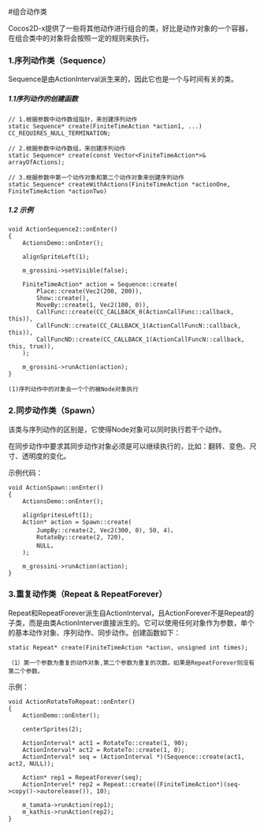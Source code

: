 #组合动作类

Cocos2D-x提供了一些将其他动作进行组合的类，好比是动作对象的一个容器，在组合类中的对象将会按照一定的规则来执行。

### 1.序列动作类（Sequence）

Sequence是由ActionInterval派生来的，因此它也是一个与时间有关的类。

##### 1.1序列动作的创建函数

	// 1.根据参数中动作数组指针，来创建序列动作
	static Sequence* create(FiniteTimeAction *action1, ...) CC_REQUIRES_NULL_TERMINATION;

	// 2.根据参数中动作数组，来创建序列动作
	static Sequence* create(const Vector<FiniteTimeAction*>& arrayOfActions);

	// 3.根据参数中第一个动作对象和第二个动作对象来创建序列动作
	static Sequence* createWithActions(FiniteTimeAction *actionOne, FiniteTimeAction *actionTwo)

##### 1.2 示例

	void ActionSequence2::onEnter()
	{
		ActionsDemo::onEnter();
		
		alignSpriteLeft(1);
		
		m_grossini->setVisible(false);
		
		FiniteTimeAction* action = Sequence::create(
			Place::create(Vec2(200, 200)),
			Show::create(),
			MoveBy::create(1, Vec2(100, 0)),
			CallFunc::create(CC_CALLBACK_0(ActionCallFunc::callback, this)),
			CallFuncN::create(CC_CALLBACK_1(ActionCallFuncN::callback, this)),
			CallFuncND::create(CC_CALLBACK_1(ActionCallFuncN::callback, this, true)),
		);

		m_grossini->runAction(action);
	}

	(1)序列动作中的对象会一个个的被Node对象执行
	

### 2.同步动作类（Spawn）

该类与序列动作的区别是，它使得Node对象可以同时执行若干个动作。

在同步动作中要求其同步动作对象必须是可以继续执行的，比如：翻转、变色、尺寸、透明度的变化。

示例代码：

	void ActionSpawn::onEnter()
	{
		ActionsDemo::onEnter();
		
		alignSpritesLeft(1);
		Action* action = Spawn::create(
		 	JumpBy::create(2, Vec2(300, 0), 50, 4)，
			RotateBy::create(2, 720),
			NULL，
		);

		m_grossini->runAction(action);
	}

### 3.重复动作类（Repeat & RepeatForever）

Repeat和RepeatForever派生自ActionInterval，且ActionForever不是Repeat的子类，而是由类ActionInterver直接派生的。它可以使用任何对象作为参数，单个的基本动作对象、序列动作、同步动作。创建函数如下：

	
	static Repeat* create(FiniteTimeAction *action, unsigned int times);
	
	（1）第一个参数为重复的动作对象,第二个参数为重复的次数。如果是RepeatForever则没有第二个参数。

示例：

	void ActionRotateToRepeat::onEnter()
	{
		ActionDemo::onEnter();

		centerSprites(2);

		ActionInterval* act1 = RotateTo::create(1, 90);
		ActionInterval* act2 = RotateTo::create(1, 0);
		ActionInterval* seq = (ActionInterval *)(Sequence::create(act1, act2, NULL));

		Action* rep1 = RepeatForever(seq);
		ActionIntervel* rep2 = Repeat::create((FiniteTimeAction*)(seq->copy()->autorelease()), 10);

		m_tamata->runAction(rep1);
		m_kathis->runAction(rep2);
	}